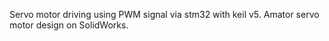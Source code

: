 Servo motor driving using PWM signal via stm32 with keil v5. Amator servo motor design on SolidWorks.

